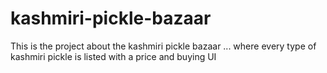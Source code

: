 # kashmiri-pickle-bazaar
This is the project about the kashmiri pickle bazaar
... where every type of kashmiri pickle is listed with a price and buying UI
